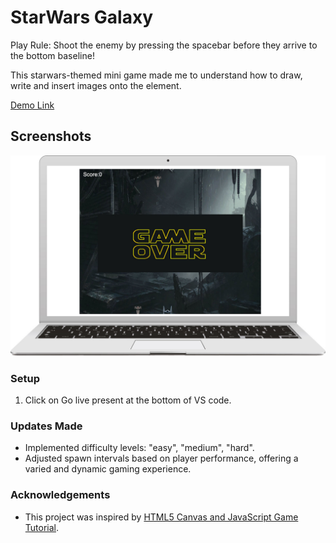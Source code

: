 # StarWars Galaxy

Play Rule: Shoot the enemy by pressing the spacebar before they arrive to the bottom baseline!

This starwars-themed mini game made me to understand how to draw, write and insert images onto the <canvas> element.

[Demo Link](https://clairegame.netlify.app/)

## Screenshots

![ScreenShot](./image/shootingGame.jpg)

### Setup

1. Click on Go live present at the bottom of VS code.

### Updates Made

- Implemented difficulty levels: "easy", "medium", "hard".
- Adjusted spawn intervals based on player performance, offering a varied and dynamic gaming experience.

### Acknowledgements

- This project was inspired by [HTML5 Canvas and JavaScript Game Tutorial](https://youtu.be/eI9idPTT0c4).
